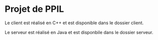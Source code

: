 # Projet de PPIL

Le client est réalisé en C++ et est disponible dans le dossier client.

Le serveur est réalisé en Java et est disponbile dans le dossier serveur.
